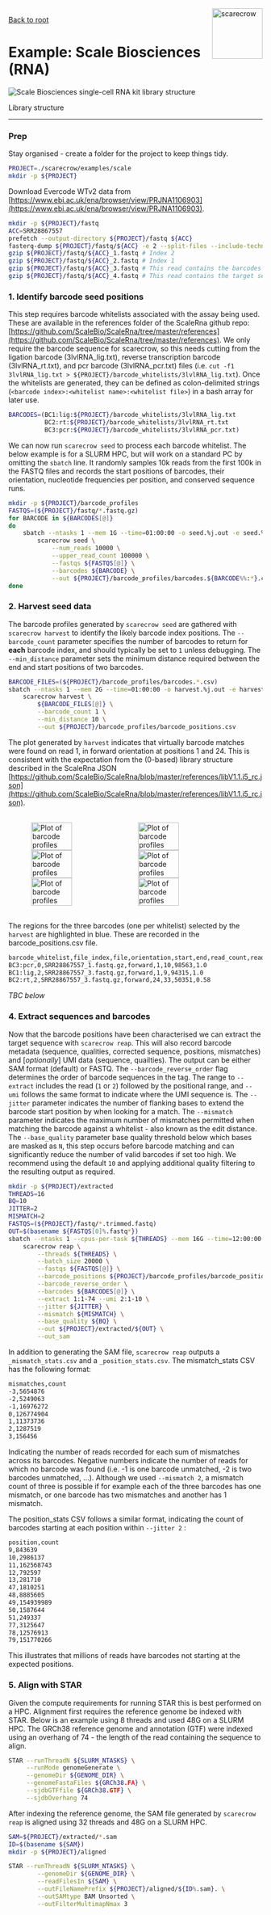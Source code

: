 <img style="float:right;width:100px;" src="../img/scarecrow.png" alt="scarecrow"/>

[Back to root](root.md)

# Example: Scale Biosciences (RNA)

<picture>
  <source media="(prefers-color-scheme: dark)" srcset="../img/scale_dark.svg">
  <img alt="Scale Biosciences single-cell RNA kit library structure" src="../img/scale_light.svg">
</picture>

Library structure

---

### Prep

Stay organised - create a folder for the project to keep things tidy.

```bash
PROJECT=./scarecrow/examples/scale
mkdir -p ${PROJECT}
```

Download Evercode WTv2 data from [https://www.ebi.ac.uk/ena/browser/view/PRJNA1106903](https://www.ebi.ac.uk/ena/browser/view/PRJNA1106903).

```bash
mkdir -p ${PROJECT}/fastq
ACC=SRR28867557
prefetch --output-directory ${PROJECT}/fastq ${ACC}
fasterq-dump ${PROJECT}/fastq/${ACC} -e 2 --split-files --include-technical --force --outdir ${PROJECT}/fastq
gzip ${PROJECT}/fastq/${ACC}_1.fastq # Index 2
gzip ${PROJECT}/fastq/${ACC}_2.fastq # Index 1
gzip ${PROJECT}/fastq/${ACC}_3.fastq # This read contains the barcodes and UMI
gzip ${PROJECT}/fastq/${ACC}_4.fastq # This read contains the target sequence
```

### 1. Identify barcode seed positions

This step requires barcode whitelists associated with the assay being used. These are available in the references folder of the ScaleRna github repo: [https://github.com/ScaleBio/ScaleRna/tree/master/references](https://github.com/ScaleBio/ScaleRna/tree/master/references). We only require the barcode sequence for scarecrow, so this needs cutting from the ligation barcode (3lvlRNA_lig.txt), reverse transcription barcode (3lvlRNA_rt.txt), and pcr barcode (3lvlRNA_pcr.txt) files (i.e. `cut -f1 3lvlRNA_lig.txt > ${PROJECT}/barcode_whitelists/3lvlRNA_lig.txt`). Once the whitelists are generated, they can be defined as colon-delimited strings (`<barcode index>:<whitelist name>:<whitelist file>`) in a bash array for later use.

```bash
BARCODES=(BC1:lig:${PROJECT}/barcode_whitelists/3lvlRNA_lig.txt
          BC2:rt:${PROJECT}/barcode_whitelists/3lvlRNA_rt.txt
          BC3:pcr:${PROJECT}/barcode_whitelists/3lvlRNA_pcr.txt)
```

We can now run `scarecrow seed` to process each barcode whitelist. The below example is for a SLURM HPC, but will work on a standard PC by omitting the `sbatch` line. It randomly samples 10k reads from the first 100k in the FASTQ files and records the start positions of barcodes, their orientation, nucleotide frequencies per position, and conserved sequence runs.

```bash
mkdir -p ${PROJECT}/barcode_profiles
FASTQS=(${PROJECT}/fastq/*.fastq.gz)
for BARCODE in ${BARCODES[@]}
do
    sbatch --ntasks 1 --mem 1G --time=01:00:00 -o seed.%j.out -e seed.%j.err \
        scarecrow seed \
            --num_reads 10000 \
            --upper_read_count 100000 \
            --fastqs ${FASTQS[@]} \
            --barcodes ${BARCODE} \
            --out ${PROJECT}/barcode_profiles/barcodes.${BARCODE%%:*}.csv
done
```

### 2. Harvest seed data

The barcode profiles generated by `scarecrow seed` are gathered with `scarecrow harvest` to identify the likely barcode index positions. The `--barcode_count` parameter specifies the number of barcodes to return for **each** barcode index, and should typically be set to `1` unless debugging. The `--min_distance` parameter sets the minimum distance required between the end and start positions of two barcodes.

```bash
BARCODE_FILES=(${PROJECT}/barcode_profiles/barcodes.*.csv)
sbatch --ntasks 1 --mem 2G --time=01:00:00 -o harvest.%j.out -e harvest.%j.err \
    scarecrow harvest \
        ${BARCODE_FILES[@]} \
        --barcode_count 1 \
        --min_distance 10 \
        --out ${PROJECT}/barcode_profiles/barcode_positions.csv
```

The plot generated by `harvest` indicates that virtually barcode matches were found on read 1, in forward orientation at positions 1 and 24. This is consistent with the expectation from the (0-based) library structure described in the ScaleRna JSON [https://github.com/ScaleBio/ScaleRna/blob/master/references/libV1.1.i5_rc.json](https://github.com/ScaleBio/ScaleRna/blob/master/references/libV1.1.i5_rc.json).

<br>
<picture style="display: flex; justify-content: center; gap: 10px;">
  <img alt="Plot of barcode profiles" src="../img/scale_index_0_forward.png" width="40%">
  <img alt="Plot of barcode profiles" src="../img/scale_index_1_reverse.png" width="40%">
</picture>
<picture style="display: flex; justify-content: center; gap: 10px;">
  <img alt="Plot of barcode profiles" src="../img/scale_index_2_forward.png" width="40%">
  <img alt="Plot of barcode profiles" src="../img/scale_index_2_reverse.png" width="40%">
</picture>
<picture style="display: flex; justify-content: center; gap: 10px;">
  <img alt="Plot of barcode profiles" src="../img/scale_index_3_forward.png" width="40%">
  <img alt="Plot of barcode profiles" src="../img/scale_index_3_reverse.png" width="40%">
</picture>

<br>

The regions for the three barcodes (one per whitelist) selected by the `harvest` are highlighted in blue. These are recorded in the barcode_positions.csv file.

```bash
barcode_whitelist,file_index,file,orientation,start,end,read_count,read_fraction
BC3:pcr,0,SRR28867557_1.fastq.gz,forward,1,10,98563,1.0
BC1:lig,2,SRR28867557_3.fastq.gz,forward,1,9,94315,1.0
BC2:rt,2,SRR28867557_3.fastq.gz,forward,24,33,50351,0.58
```


*TBC below*

### 4. Extract sequences and barcodes ###

Now that the barcode positions have been characterised we can extract the target sequence with `scarecrow reap`. This will also record barcode metadata (sequence, qualities, corrected sequence, positions, mismatches) and [*optionally*] UMI data (sequence, quailties). The output can be either SAM format (default) or FASTQ. The `--barcode_reverse_order` flag determines the order of barcode sequences in the tag. The range to `--extract` includes the read (`1` or `2`) followed by the positional range, and `--umi` follows the same format to indicate where the UMI sequence is. The `--jitter` parameter indicates the number of flanking bases to extend the barcode start position by when looking for a match. The `--mismatch` parameter indicates the maximum number of mismatches permitted when matching the barcode against a whitelist - also known as the edit distance. The `--base_quality` parameter base quality threshold below which bases are masked as `N`, this step occurs before barcode matching and can significantly reduce the number of valid barcodes if set too high. We recommend using the default `10` and applying additional quality filtering to the resulting output as required.

```bash
mkdir -p ${PROJECT}/extracted
THREADS=16
BQ=10
JITTER=2
MISMATCH=2
FASTQS=(${PROJECT}/fastq/*.trimmed.fastq)
OUT=$(basename ${FASTQS[0]%.fastq*})
sbatch --ntasks 1 --cpus-per-task ${THREADS} --mem 16G --time=12:00:00 -o reap.%j.out -e reap.%j.err \
    scarecrow reap \
        --threads ${THREADS} \
        --batch_size 20000 \
        --fastqs ${FASTQS[@]} \
        --barcode_positions ${PROJECT}/barcode_profiles/barcode_positions.csv \
        --barcode_reverse_order \
        --barcodes ${BARCODES[@]} \
        --extract 1:1-74 --umi 2:1-10 \
        --jitter ${JITTER} \
        --mismatch ${MISMATCH} \
        --base_quality ${BQ} \
        --out ${PROJECT}/extracted/${OUT} \
        --out_sam
```

In addition to generating the SAM file, `scarecrow reap` outputs a `_mismatch_stats.csv` and a `_position_stats.csv`. The mismatch_stats CSV has the following format:

```bash
mismatches,count
-3,5654876
-2,5249063
-1,16976272
0,126774904
1,11373736
2,1287519
3,156456
```

Indicating the number of reads recorded for each sum of mismatches across its barcodes. Negative numbers indicate the number of reads for which no barcode was found (i.e. -1 is one barcode unmatched, -2 is two barcodes unmatched, ...). Although we used `--mismatch 2`, a mismatch count of three is possible if for example each of the three barcodes has one mismatch, or one barcode has two mismatches and another has 1 mismatch.

The position_stats CSV follows a similar format, indicating the count of barcodes starting at each position within `--jitter 2` :

```bash
position,count
9,843639
10,2986137
11,162568743
12,792597
13,281710
47,1810251
48,8885605
49,154939989
50,1587644
51,249337
77,3125647
78,12576913
79,151770266
```

This illustrates that millions of reads have barcodes not starting at the expected positions.

### 5. Align with STAR

Given the compute requirements for running STAR this is best performed on a HPC. Alignment first requires the reference genome be indexed with STAR. Below is an example using 8 threads and used 48G on a SLURM HPC. The GRCh38 reference genome and annotation (GTF) were indexed using an overhang of 74 - the length of the read containing the sequence to align.

```bash
STAR --runThreadN ${SLURM_NTASKS} \
     --runMode genomeGenerate \
     --genomeDir ${GENOME_DIR} \
     --genomeFastaFiles ${GRCh38.FA} \
     --sjdbGTFfile ${GRCh38.GTF} \
     --sjdbOverhang 74
```

After indexing the reference genome, the SAM file generated by `scarecrow reap` is aligned using 32 threads and 48G on a SLURM HPC.

```bash
SAM=${PROJECT}/extracted/*.sam
ID=$(basename ${SAM})
mkdir -p ${PROJECT}/aligned

STAR --runThreadN ${SLURM_NTASKS} \
        --genomeDir ${GENOME_DIR} \
        --readFilesIn ${SAM} \
        --outFileNamePrefix ${PROJECT}/aligned/${ID%.sam}. \
        --outSAMtype BAM Unsorted \
        --outFilterMultimapNmax 3 
```

